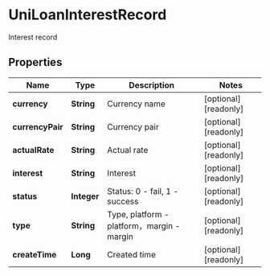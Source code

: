 
# UniLoanInterestRecord

Interest record

## Properties

Name | Type | Description | Notes
------------ | ------------- | ------------- | -------------
**currency** | **String** | Currency name |  [optional] [readonly]
**currencyPair** | **String** | Currency pair |  [optional] [readonly]
**actualRate** | **String** | Actual rate |  [optional] [readonly]
**interest** | **String** | Interest |  [optional] [readonly]
**status** | **Integer** | Status: 0 - fail, 1 - success |  [optional] [readonly]
**type** | **String** | Type, platform - platform，margin - margin |  [optional] [readonly]
**createTime** | **Long** | Created time |  [optional] [readonly]

